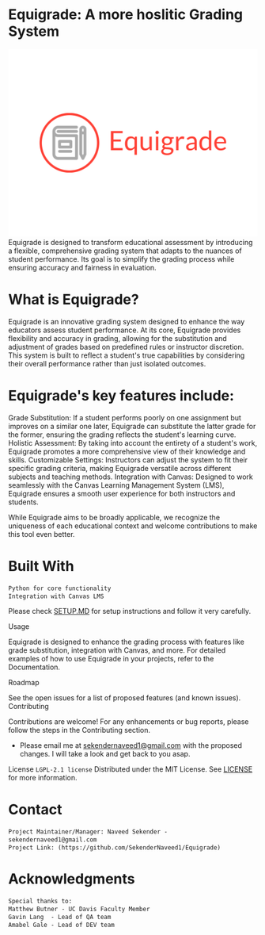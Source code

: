 # Equigrade: A more hoslitic Grading System
![alt text](https://github.com/SekenderNaveed1/Equigrade/blob/main/Logo.png)
Equigrade is designed to transform educational assessment by introducing a flexible, comprehensive grading system that adapts to the nuances of student performance. Its goal is to simplify the grading process while ensuring accuracy and fairness in evaluation.

# What is Equigrade?
Equigrade is an innovative grading system designed to enhance the way educators assess student performance. At its core, Equigrade provides flexibility and accuracy in grading, allowing for the substitution and adjustment of grades based on predefined rules or instructor discretion. This system is built to reflect a student's true capabilities by considering their overall performance rather than just isolated outcomes.

# Equigrade's key features include:

Grade Substitution: If a student performs poorly on one assignment but improves on a similar one later, Equigrade can substitute the latter grade for the former, ensuring the grading reflects the student's learning curve.
Holistic Assessment: By taking into account the entirety of a student's work, Equigrade promotes a more comprehensive view of their knowledge and skills.
Customizable Settings: Instructors can adjust the system to fit their specific grading criteria, making Equigrade versatile across different subjects and teaching methods.
Integration with Canvas: Designed to work seamlessly with the Canvas Learning Management System (LMS), Equigrade ensures a smooth user experience for both instructors and students.

While Equigrade aims to be broadly applicable, we recognize the uniqueness of each educational context and welcome contributions to make this tool even better.

# Built With

    Python for core functionality
    Integration with Canvas LMS

Please check [SETUP.MD](SETUP.md) for setup instructions and follow it very carefully.


Usage

Equigrade is designed to enhance the grading process with features like grade substitution, integration with Canvas, and more. For detailed examples of how to use Equigrade in your projects, refer to the Documentation.


Roadmap

See the open issues for a list of proposed features (and known issues).
Contributing

Contributions are welcome! For any enhancements or bug reports, please follow the steps in the Contributing section.
- Please email me at sekendernaveed1@gmail.com with the proposed changes. I will take a look and get back to you asap.



License ```LGPL-2.1 license```
Distributed under the MIT License. See [LICENSE](LICENSE) for more information.



# Contact

    Project Maintainer/Manager: Naveed Sekender - sekendernaveed1@gmail.com
    Project Link: (https://github.com/SekenderNaveed1/Equigrade)

# Acknowledgments

    Special thanks to:
    Matthew Butner - UC Davis Faculty Member
    Gavin Lang  - Lead of QA team
    Amabel Gale - Lead of DEV team
